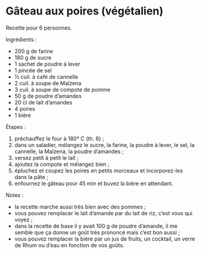 # Gâteau aux poires (végétalien)

Recette pour 6 personnes.

Ingrédients :

- 200 g de farine
- 180 g de sucre
- 1 sachet de poudre à lever
- 1 pincée de sel
- ½ cuil. à café de cannelle
- 2 cuil. à soupe de Maïzena
- 3 cuil. à soupe de compote de pomme
- 50 g de poudre d’amandes
- 20 cl de lait d’amandes
- 4 poires
- 1 bière

Étapes :

1. préchauffez le four à 180° C (th. 6)&nbsp;;
2. dans un saladier, mélangez le sucre, la farine, la poudre à lever, le sel, la cannelle, la Maïzena, la poudre d’amandes&nbsp;;
3. versez petit à petit le lait&nbsp;;
4. ajoutez la compote et mélangez bien&nbsp;;
5. épluchez et coupez les poires en petits morceaux et incorporez-les dans la pâte&nbsp;;
6. enfournez le gâteau pour 45 min et buvez la bière en attendant.

Notes :

- la recette marche aussi très bien avec des pommes&nbsp;;
- vous pouvez remplacer le lait d’amande par du lait de riz, c’est vous qui voyez&nbsp;;
- dans la recette de base il y avait 100 g de poudre d’amande, il me semble que
  ça donne un goût très prononcé mais c’est bon aussi&nbsp;;
- vous pouvez remplacer la bière par un jus de fruits, un cocktail, un verre de
  Rhum ou d’eau en fonction de vos goûts.
